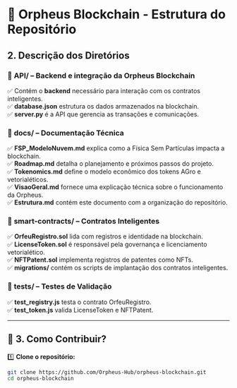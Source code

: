 # 📂 **Orpheus Blockchain - Estrutura do Repositório**  

## **2. Descrição dos Diretórios**  

### 📂 **API/** – Backend e integração da Orpheus Blockchain  
✅ Contém o **backend** necessário para interação com os contratos inteligentes.  
✅ **database.json** estrutura os dados armazenados na blockchain.  
✅ **server.py** é a API que gerencia as transações e comunicações.  

### 📂 **docs/** – Documentação Técnica  
✅ **FSP_ModeloNuvem.md** explica como a Física Sem Partículas impacta a blockchain.  
✅ **Roadmap.md** detalha o planejamento e próximos passos do projeto.  
✅ **Tokenomics.md** define o modelo econômico dos tokens AGro e vetorialéticos.  
✅ **VisaoGeral.md** fornece uma explicação técnica sobre o funcionamento da Orpheus.  
✅ **Estrutura.md** contém este documento com a organização do repositório.  

### 📂 **smart-contracts/** – Contratos Inteligentes  
✅ **OrfeuRegistro.sol** lida com registros e identidade na blockchain.  
✅ **LicenseToken.sol** é responsável pela governança e licenciamento vetorialético.  
✅ **NFTPatent.sol** implementa registros de patentes como NFTs.  
✅ **migrations/** contém os scripts de implantação dos contratos inteligentes.  

### 📂 **tests/** – Testes de Validação  
✅ **test_registry.js** testa o contrato OrfeuRegistro.  
✅ **test_token.js** valida LicenseToken e NFTPatent.  

---

## 📌 **3. Como Contribuir?**  

1️⃣ **Clone o repositório:**  
```bash
git clone https://github.com/Orpheus-Hub/orpheus-blockchain.git
cd orpheus-blockchain


